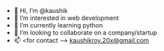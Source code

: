 - 👋 Hi, I’m @kaushik
- 👀 I’m interested in web development
- 🌱 I’m currently learning python
- 💞️ I’m looking to collaborate on a company/startup
- 📫 <for contact --> kaushikroy.20x@gmail.com 


